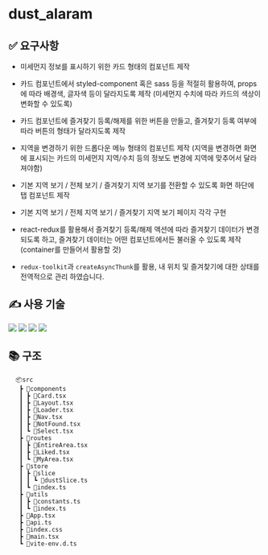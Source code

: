 # dust_alaram

## ✅ 요구사항

- 미세먼지 정보를 표시하기 위한 카드 형태의 컴포넌트 제작

- 카드 컴포넌트에서 styled-component 혹은 sass 등을 적절히 활용하여, props에 따라 배경색, 글자색 등이 달라지도록 제작 (미세먼지 수치에 따라 카드의 색상이 변화할 수 있도록)

- 카드 컴포넌트에 즐겨찾기 등록/해제를 위한 버튼을 만들고, 즐겨찾기 등록 여부에 따라 버튼의 형태가 달라지도록 제작

- 지역을 변경하기 위한 드롭다운 메뉴 형태의 컴포넌트 제작 (지역을 변경하면 화면에 표시되는 카드의 미세먼지 지역/수치 등의 정보도 변경에 지역에 맞추어서 달라져야함)

- 기본 지역 보기 / 전체 보기 / 즐겨찾기 지역 보기를 전환할 수 있도록 화면 하단에 탭 컴포넌트 제작

- 기본 지역 보기 / 전체 지역 보기 / 즐겨찾기 지역 보기 페이지 각각 구현

- react-redux를 활용해서 즐겨찾기 등록/해제 액션에 따라 즐겨찾기 데이터가 변경되도록 하고, 즐겨찾기 데이터는 어떤 컴포넌트에서든 불러올 수 있도록 제작 (container를 만들어서 활용할 것)

- `redux-toolkit`과 `createAsyncThunk`를 활용, 내 위치 및 즐겨찾기에 대한 상태를 전역적으로 관리 하였습니다.

## ✍️ 사용 기술

<img src="https://img.shields.io/badge/react-61DAFB?style=for-the-badge&logo=react&logoColor=black"> <img src="https://img.shields.io/badge/redux-764ABC?style=for-the-badge&logo=redux&logoColor=white"> <img src="https://img.shields.io/badge/typescript-3178C6?style=for-the-badge&logo=typescript&logoColor=white"> <img src="https://img.shields.io/badge/tailwindcss-06B6D4?style=for-the-badge&logo=tailwindcss&logoColor=black">

## 📚 구조

```
  📦src
   ┣ 📂components
   ┃ ┣ 📜Card.tsx
   ┃ ┣ 📜Layout.tsx
   ┃ ┣ 📜Loader.tsx
   ┃ ┣ 📜Nav.tsx
   ┃ ┣ 📜NotFound.tsx
   ┃ ┗ 📜Select.tsx
   ┣ 📂routes
   ┃ ┣ 📜EntireArea.tsx
   ┃ ┣ 📜Liked.tsx
   ┃ ┗ 📜MyArea.tsx
   ┣ 📂store
   ┃ ┣ 📂slice
   ┃ ┃ ┗ 📜dustSlice.ts
   ┃ ┗ 📜index.ts
   ┣ 📂utils
   ┃ ┣ 📜constants.ts
   ┃ ┗ 📜index.ts
   ┣ 📜App.tsx
   ┣ 📜api.ts
   ┣ 📜index.css
   ┣ 📜main.tsx
   ┗ 📜vite-env.d.ts
```
